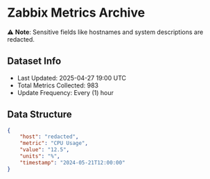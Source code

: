 # Zabbix Metrics Archive

⚠️ **Note**: Sensitive fields like hostnames and system descriptions are redacted.

## Dataset Info
- Last Updated: 2025-04-27 19:00 UTC
- Total Metrics Collected: 983
- Update Frequency: Every (1) hour

## Data Structure
```json
{
    "host": "redacted",
    "metric": "CPU Usage",
    "value": "12.5",
    "units": "%",
    "timestamp": "2024-05-21T12:00:00"
}
```
